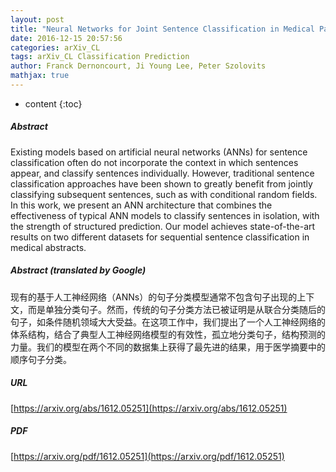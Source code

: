 ```yaml
---
layout: post
title: "Neural Networks for Joint Sentence Classification in Medical Paper Abstracts"
date: 2016-12-15 20:57:56
categories: arXiv_CL
tags: arXiv_CL Classification Prediction
author: Franck Dernoncourt, Ji Young Lee, Peter Szolovits
mathjax: true
---
```


* content
{:toc}

##### Abstract
Existing models based on artificial neural networks (ANNs) for sentence classification often do not incorporate the context in which sentences appear, and classify sentences individually. However, traditional sentence classification approaches have been shown to greatly benefit from jointly classifying subsequent sentences, such as with conditional random fields. In this work, we present an ANN architecture that combines the effectiveness of typical ANN models to classify sentences in isolation, with the strength of structured prediction. Our model achieves state-of-the-art results on two different datasets for sequential sentence classification in medical abstracts.

##### Abstract (translated by Google)
现有的基于人工神经网络（ANNs）的句子分类模型通常不包含句子出现的上下文，而是单独分类句子。然而，传统的句子分类方法已被证明是从联合分类随后的句子，如条件随机领域大大受益。在这项工作中，我们提出了一个人工神经网络的体系结构，结合了典型人工神经网络模型的有效性，孤立地分类句子，结构预测的力量。我们的模型在两个不同的数据集上获得了最先进的结果，用于医学摘要中的顺序句子分类。

##### URL
[https://arxiv.org/abs/1612.05251](https://arxiv.org/abs/1612.05251)

##### PDF
[https://arxiv.org/pdf/1612.05251](https://arxiv.org/pdf/1612.05251)

